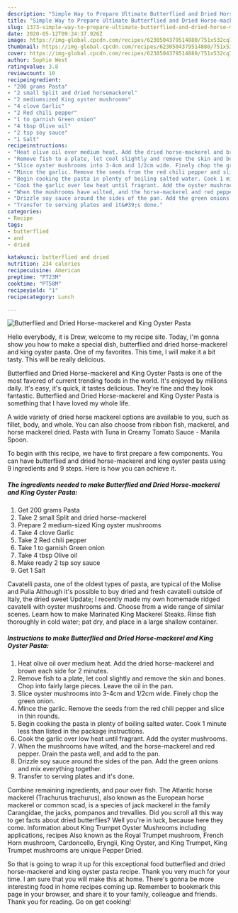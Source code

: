 ```yaml
---
description: "Simple Way to Prepare Ultimate Butterflied and Dried Horse-mackerel and King Oyster Pasta"
title: "Simple Way to Prepare Ultimate Butterflied and Dried Horse-mackerel and King Oyster Pasta"
slug: 1373-simple-way-to-prepare-ultimate-butterflied-and-dried-horse-mackerel-and-king-oyster-pasta
date: 2020-05-12T09:24:37.926Z
image: https://img-global.cpcdn.com/recipes/6230504379514880/751x532cq70/butterflied-and-dried-horse-mackerel-and-king-oyster-pasta-recipe-main-photo.jpg
thumbnail: https://img-global.cpcdn.com/recipes/6230504379514880/751x532cq70/butterflied-and-dried-horse-mackerel-and-king-oyster-pasta-recipe-main-photo.jpg
cover: https://img-global.cpcdn.com/recipes/6230504379514880/751x532cq70/butterflied-and-dried-horse-mackerel-and-king-oyster-pasta-recipe-main-photo.jpg
author: Sophie West
ratingvalue: 3.8
reviewcount: 10
recipeingredient:
- "200 grams Pasta"
- "2 small Split and dried horsemackerel"
- "2 mediumsized King oyster mushrooms"
- "4 clove Garlic"
- "2 Red chili pepper"
- "1 to garnish Green onion"
- "4 tbsp Olive oil"
- "2 tsp soy sauce"
- "1 Salt"
recipeinstructions:
- "Heat olive oil over medium heat. Add the dried horse-mackerel and brown each side for 2 minutes."
- "Remove fish to a plate, let cool slightly and remove the skin and bones. Chop into fairly large pieces. Leave the oil in the pan."
- "Slice oyster mushrooms into 3-4cm and 1/2cm wide. Finely chop the green onion."
- "Mince the garlic. Remove the seeds from the red chili pepper and slice in thin rounds."
- "Begin cooking the pasta in plenty of boiling salted water. Cook 1 minute less than listed in the package instructions."
- "Cook the garlic over low heat until fragrant. Add the oyster mushrooms."
- "When the mushrooms have wilted, and the horse-mackerel and red pepper. Drain the pasta well, and add to the pan."
- "Drizzle soy sauce around the sides of the pan. Add the green onions and mix everything together."
- "Transfer to serving plates and it&#39;s done."
categories:
- Recipe
tags:
- butterflied
- and
- dried

katakunci: butterflied and dried 
nutrition: 234 calories
recipecuisine: American
preptime: "PT23M"
cooktime: "PT58M"
recipeyield: "1"
recipecategory: Lunch

---
```



![Butterflied and Dried Horse-mackerel and King Oyster Pasta](https://img-global.cpcdn.com/recipes/6230504379514880/751x532cq70/butterflied-and-dried-horse-mackerel-and-king-oyster-pasta-recipe-main-photo.jpg)

Hello everybody, it is Drew, welcome to my recipe site. Today, I'm gonna show you how to make a special dish, butterflied and dried horse-mackerel and king oyster pasta. One of my favorites. This time, I will make it a bit tasty. This will be really delicious.

Butterflied and Dried Horse-mackerel and King Oyster Pasta is one of the most favored of current trending foods in the world. It's enjoyed by millions daily. It's easy, it's quick, it tastes delicious. They're fine and they look fantastic. Butterflied and Dried Horse-mackerel and King Oyster Pasta is something that I have loved my whole life.

A wide variety of dried horse mackerel options are available to you, such as fillet, body, and whole. You can also choose from ribbon fish, mackerel, and horse mackerel dried. Pasta with Tuna in Creamy Tomato Sauce - Manila Spoon.


To begin with this recipe, we have to first prepare a few components. You can have butterflied and dried horse-mackerel and king oyster pasta using 9 ingredients and 9 steps. Here is how you can achieve it.

<!--inarticleads1-->

##### The ingredients needed to make Butterflied and Dried Horse-mackerel and King Oyster Pasta:

1. Get 200 grams Pasta
1. Take 2 small Split and dried horse-mackerel
1. Prepare 2 medium-sized King oyster mushrooms
1. Take 4 clove Garlic
1. Take 2 Red chili pepper
1. Take 1 to garnish Green onion
1. Take 4 tbsp Olive oil
1. Make ready 2 tsp soy sauce
1. Get 1 Salt


Cavatelli pasta, one of the oldest types of pasta, are typical of the Molise and Pulia Although it&#39;s possible to buy dried and fresh cavatelli outside of Italy, the dried sweet Update; I recently made my own homemade ridged cavatelli with oyster mushrooms and. Choose from a wide range of similar scenes. Learn how to make Marinated King Mackerel Steaks. Rinse fish thoroughly in cold water; pat dry, and place in a large shallow container. 

<!--inarticleads2-->

##### Instructions to make Butterflied and Dried Horse-mackerel and King Oyster Pasta:

1. Heat olive oil over medium heat. Add the dried horse-mackerel and brown each side for 2 minutes.
1. Remove fish to a plate, let cool slightly and remove the skin and bones. Chop into fairly large pieces. Leave the oil in the pan.
1. Slice oyster mushrooms into 3-4cm and 1/2cm wide. Finely chop the green onion.
1. Mince the garlic. Remove the seeds from the red chili pepper and slice in thin rounds.
1. Begin cooking the pasta in plenty of boiling salted water. Cook 1 minute less than listed in the package instructions.
1. Cook the garlic over low heat until fragrant. Add the oyster mushrooms.
1. When the mushrooms have wilted, and the horse-mackerel and red pepper. Drain the pasta well, and add to the pan.
1. Drizzle soy sauce around the sides of the pan. Add the green onions and mix everything together.
1. Transfer to serving plates and it&#39;s done.


Combine remaining ingredients, and pour over fish. The Atlantic horse mackerel (Trachurus trachurus), also known as the European horse mackerel or common scad, is a species of jack mackerel in the family Carangidae, the jacks, pompanos and trevallies. Did you scroll all this way to get facts about dried butterflies? Well you&#39;re in luck, because here they come. Information about King Trumpet Oyster Mushrooms including applications, recipes Also known as the Royal Trumpet mushroom, French Horn mushroom, Cardoncello, Eryngii, King Oyster, and King Trumpet, King Trumpet mushrooms are unique Pepper Dried. 

So that is going to wrap it up for this exceptional food butterflied and dried horse-mackerel and king oyster pasta recipe. Thank you very much for your time. I am sure that you will make this at home. There's gonna be more interesting food in home recipes coming up. Remember to bookmark this page in your browser, and share it to your family, colleague and friends. Thank you for reading. Go on get cooking!
